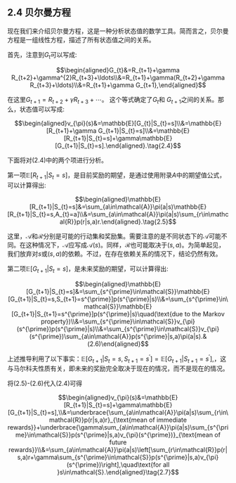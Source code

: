 ## 2.4 贝尔曼方程

现在我们来介绍贝尔曼方程，这是一种分析状态值的数学工具。简而言之，贝尔曼方程是一组线性方程，描述了所有状态值之间的关系。

首先，注意到$G_t$可以写成:

$$\begin{aligned}G_{t}&=R_{t+1}+\gamma R_{t+2}+\gamma^{2}R_{t+3}+\ldots\\&=R_{t+1}+\gamma(R_{t+2}+\gamma R_{t+3}+\ldots)\\&=R_{t+1}+\gamma G_{t+1},\end{aligned}$$

在这里$G_{t+1}=R_{t+2}+\gamma R_{t+3}+\cdots$。 这个等式确定了$G_t$和 $G_{t+1}$之间的关系。那么，状态值可以写成:

$$\begin{aligned}v_{\pi}(s)&=\mathbb{E}[G_{t}|S_{t}=s]\\&=\mathbb{E}[R_{t+1}+\gamma G_{t+1}|S_{t}=s]\\&=\mathbb{E}[R_{t+1}|S_{t}=s]+\gamma\mathbb{E}[G_{t+1}|S_{t}=s].\end{aligned}.\tag{2.4}$$

下面将对$(2.4)$中的两个项进行分析。

第一项$\mathbb{E}[R_{t+1}|S_t=s]$，是目前奖励的期望，是通过使用附录$A$中的期望值公式，可以计算得出:

$$\begin{aligned}\mathbb{E}[R_{t+1}|S_{t}=s]&=\sum_{a\in\mathcal{A}}\pi(a|s)\mathbb{E}[R_{t+1}|S_{t}=s,A_{t}=a]\\&=\sum_{a\in\mathcal{A}}\pi(a|s)\sum_{r\in\mathcal{R}}p(r|s,a)r.\end{aligned}.\tag{2.5}$$

这里，$\mathcal{A}$和$\mathcal{R}$分别是可能的行动集和奖励集。需要注意的是不同状态下的$\mathcal{A}$可能不同。在这种情况下，$\mathcal{A}$应写成$\mathcal{A}(s)$。同样，$\mathcal{R}$也可能取决于$(s, a)$。为简单起见，我们放弃对$s$或$(s, a)$的依赖。不过，在存在依赖关系的情况下，结论仍然有效。

第二项$\mathbb{E}[G_{t+1}|S_t=s]$，是未来奖励的期望，可以计算得出:

$$\begin{aligned}\mathbb{E}[G_{t+1}|S_{t}=s]&=\sum_{s^{\prime}\in\mathcal{S}}\mathbb{E}[G_{t+1}|S_{t}=s,S_{t+1}=s^{\prime}]p(s^{\prime}|s)\\&=\sum_{s^{\prime}\in\mathcal{S}}\mathbb{E}[G_{t+1}|S_{t+1}=s^{\prime}]p(s^{\prime}|s)\quad(\text{due to the Markov property})\\&=\sum_{s^{\prime}\in\mathcal{S}}v_{\pi}(s^{\prime})p(s^{\prime}|s)\\&=\sum_{s^{\prime}\in\mathcal{S}}v_{\pi}(s^{\prime})\sum_{a\in\mathcal{A}}p(s^{\prime}|s,a)\pi(a|s).&(2.6)\end{aligned}$$

上述推导利用了以下事实：$\mathbb{E}[G_{t+1}|S_{t}=s,S_{t+1}=s^{\prime}]=\mathbb{E}[G_{t+1}|S_{t+1}=s^{\prime}],$，这与马尔科夫性质有关，即未来的奖励完全取决于现在的情况，而不是现在的情况。

将(2.5)-(2.6)代入(2.4)可得

$$\begin{aligned}v_{\pi}(s)&=\mathbb{E}[R_{t+1}|S_{t}=s]+\gamma\mathbb{E}[G_{t+1}|S_{t}=s],\\&=\underbrace{\sum_{a\in\mathcal{A}}\pi(a|s)\sum_{r\in\mathcal{R}}p(r|s,a)r}_{\text{mean of immediate rewards}}+\underbrace{\gamma\sum_{a\in\mathcal{A}}\pi(a|s)\sum_{s^{\prime}\in\mathcal{S}}p(s^{\prime}|s,a)v_{\pi}(s^{\prime})}_{\text{mean of future rewards}}\\&=\sum_{a\in\mathcal{A}}\pi(a|s)\left[\sum_{r\in\mathcal{R}}p(r|s,a)r+\gamma\sum_{s^{\prime}\in\mathcal{S}}p(s^{\prime}|s,a)v_{\pi}(s^{\prime})\right],\quad\text{for all }s\in\mathcal{S}.\end{aligned}\tag{2.7}$$